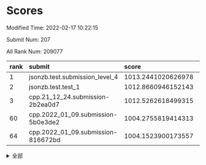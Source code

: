 # Scores

Modified Time: 2022-02-17 10:22:15

Submit Num: 207

All Rank Num: 209077

| rank |               submit               |       score        |       sigma        | pk_num |
| :--- | :--------------------------------- | :----------------- | :----------------- | :----- |
| 1    | jsonzb.test.submission_level_4     | 1013.2441020626978 | 0.8359770269294997 | 4039   |
| 2    | jsonzb.test.test_1                 | 1012.8660946152143 | 0.7887828147593511 | 4041   |
| 3    | cpp.21_12_24.submission-2b2ea0d7   | 1012.5262618499315 | 0.7851350795868081 | 4044   |
| 60   | cpp.2022_01_09.submission-5b0e3de2 | 1004.2755819414313 | 0.7118129125820567 | 4041   |
| 64   | cpp.2022_01_09.submission-816672bd | 1004.1523900173557 | 0.71990444980308   | 4037   |


<details>
<summary>全部</summary>

| rank |                 submit                 |       score        |       sigma        | pk_num |
| :--- | :------------------------------------- | :----------------- | :----------------- | :----- |
| 1    | jsonzb.test.submission_level_4         | 1013.2441020626978 | 0.8359770269294997 | 4039   |
| 2    | jsonzb.test.test_1                     | 1012.8660946152143 | 0.7887828147593511 | 4041   |
| 3    | cpp.21_12_24.submission-2b2ea0d7       | 1012.5262618499315 | 0.7851350795868081 | 4044   |
| 4    | gobigger.level_3.submission_level_3_35 | 1011.9995105044324 | 0.7838473125823553 | 4032   |
| 5    | gobigger.level_3.submission_level_3_15 | 1011.2247191979055 | 0.7754322601552972 | 4041   |
| 6    | gobigger.level_3.submission_level_3_19 | 1011.2115298335835 | 0.7627818184416266 | 4040   |
| 7    | gobigger.level_3.submission_level_3_32 | 1011.0861014251473 | 0.7709938876433077 | 4043   |
| 8    | gobigger.level_3.submission_level_3_4  | 1010.8408603730398 | 0.7604996663695012 | 4038   |
| 9    | gobigger.level_3.submission_level_3_14 | 1010.732992643223  | 0.7775256617210642 | 4041   |
| 10   | gobigger.level_3.submission_level_3_36 | 1010.5852701149304 | 0.7640987720563251 | 4034   |
| 11   | gobigger.level_3.submission_level_3_29 | 1010.5444848667026 | 0.7606358559641085 | 4045   |
| 12   | gobigger.level_3.submission_level_3_49 | 1010.3751512640589 | 0.7522149445779136 | 4039   |
| 13   | gobigger.level_3.submission_level_3_44 | 1010.2472855219056 | 0.781400014689528  | 4040   |
| 14   | gobigger.level_3.submission_level_3_8  | 1010.2350264411325 | 0.7586542092244462 | 4036   |
| 15   | gobigger.level_3.submission_level_3_0  | 1010.1898295244549 | 0.7436650351805337 | 4043   |
| 16   | gobigger.level_3.submission_level_3_31 | 1010.174281507023  | 0.7750210815573695 | 4035   |
| 17   | gobigger.level_3.submission_level_3_28 | 1010.1276878869368 | 0.7607679679696426 | 4040   |
| 18   | gobigger.level_3.submission_level_3_20 | 1010.0640770485788 | 0.7615282509315354 | 4038   |
| 19   | gobigger.level_3.submission_level_3_41 | 1010.0083815409662 | 0.7602444693543412 | 4037   |
| 20   | gobigger.level_3.submission_level_3_16 | 1009.9971918792971 | 0.7538725910493626 | 4038   |
| 21   | gobigger.level_3.submission_level_3_18 | 1009.9650826888782 | 0.7615618373875832 | 4049   |
| 22   | gobigger.level_3.submission_level_3_27 | 1009.9581463176639 | 0.7606588365030037 | 4045   |
| 23   | gobigger.level_3.submission_level_3_26 | 1009.9363531285729 | 0.743288778192367  | 4046   |
| 24   | gobigger.level_3.submission_level_3_48 | 1009.9295650878361 | 0.7521655283215235 | 4041   |
| 25   | gobigger.level_3.submission_level_3_17 | 1009.8789395591947 | 0.7806934792886079 | 4041   |
| 26   | gobigger.level_3.submission_level_3_43 | 1009.8746684953402 | 0.758397653607537  | 4040   |
| 27   | gobigger.level_3.submission_level_3_6  | 1009.867372822871  | 0.7596932432796906 | 4047   |
| 28   | gobigger.level_3.submission_level_3_45 | 1009.8333772879347 | 0.7540334970934903 | 4042   |
| 29   | gobigger.level_3.submission_level_3_47 | 1009.8137926588968 | 0.7322865036560924 | 4045   |
| 30   | gobigger.level_3.submission_level_3_22 | 1009.7919415913572 | 0.7716597984531509 | 4042   |
| 31   | gobigger.level_3.submission_level_3_40 | 1009.7539497665811 | 0.7582339202008942 | 4038   |
| 32   | gobigger.level_3.submission_level_3_23 | 1009.5820979887908 | 0.7620042082968813 | 4037   |
| 33   | gobigger.level_3.submission_level_3_33 | 1009.549485574507  | 0.7493993682404724 | 4035   |
| 34   | gobigger.level_3.submission_level_3_1  | 1009.4688371213404 | 0.7446271354453159 | 4036   |
| 35   | gobigger.level_3.submission_level_3_30 | 1009.3756849549054 | 0.7582874237839785 | 4040   |
| 36   | gobigger.level_3.submission_level_3_12 | 1009.351069287321  | 0.7546776483058543 | 4039   |
| 37   | gobigger.level_3.submission_level_3_2  | 1009.3469591513189 | 0.7434310900801074 | 4040   |
| 38   | gobigger.level_3.submission_level_3_5  | 1009.3010347493123 | 0.7567544581680739 | 4040   |
| 39   | gobigger.level_3.submission_level_3_25 | 1009.2224519251782 | 0.7441240029799706 | 4035   |
| 40   | gobigger.level_3.submission_level_3_10 | 1009.185536493434  | 0.7465748142965067 | 4036   |
| 41   | gobigger.level_3.submission_level_3_37 | 1009.1783962544961 | 0.7323612576398638 | 4035   |
| 42   | gobigger.level_3.submission_level_3_39 | 1009.1572176695513 | 0.7508438130170698 | 4037   |
| 43   | gobigger.level_3.submission_level_3_13 | 1009.123541287484  | 0.7530085967393935 | 4042   |
| 44   | gobigger.level_3.submission_level_3_24 | 1009.0652520722253 | 0.7491786375531277 | 4038   |
| 45   | gobigger.level_3.submission_level_3_7  | 1009.0121570193463 | 0.7390145282981859 | 4044   |
| 46   | gobigger.level_3.submission_level_3_34 | 1009.0006469347907 | 0.7265979837819382 | 4039   |
| 47   | gobigger.level_3.submission_level_3_42 | 1008.9641013464534 | 0.7478499741301848 | 4043   |
| 48   | gobigger.level_3.submission_level_3_3  | 1008.8326826010789 | 0.7563564023451237 | 4041   |
| 49   | gobigger.level_3.submission_level_3_11 | 1008.7835897897316 | 0.7305741854829338 | 4037   |
| 50   | gobigger.level_3.submission_level_3_9  | 1008.7122956916759 | 0.7342259295436825 | 4049   |
| 51   | gobigger.level_3.submission_level_3_38 | 1008.5841937154609 | 0.7399975398872044 | 4044   |
| 52   | gobigger.level_3.submission_level_3_46 | 1008.4882064215079 | 0.7775440128648692 | 4045   |
| 53   | gobigger.level_3.submission_level_3_21 | 1007.7301275767476 | 0.7265712188404151 | 4043   |
| 54   | gobigger.level_1.submission_level_1_14 | 1005.5277544325178 | 0.7313107953295159 | 4041   |
| 55   | gobigger.level_1.submission_level_1_42 | 1004.9777561489016 | 0.7015305237157926 | 4039   |
| 56   | gobigger.level_1.submission_level_1_4  | 1004.6087817784452 | 0.7302991603545148 | 4041   |
| 57   | gobigger.level_1.submission_level_1_1  | 1004.6000794932147 | 0.7236996538423455 | 4041   |
| 58   | gobigger.level_1.submission_level_1_12 | 1004.448318830497  | 0.7237529210276472 | 4039   |
| 59   | gobigger.level_1.submission_level_1_20 | 1004.365490633083  | 0.7200966533104062 | 4041   |
| 60   | cpp.2022_01_09.submission-5b0e3de2     | 1004.2755819414313 | 0.7118129125820567 | 4041   |
| 61   | gobigger.level_1.submission_level_1_44 | 1004.2437975036504 | 0.7229301863410091 | 4040   |
| 62   | gobigger.level_1.submission_level_1_11 | 1004.1882841699651 | 0.7208294731249139 | 4041   |
| 63   | gobigger.level_1.submission_level_1_49 | 1004.182145070187  | 0.7114411881602015 | 4039   |
| 64   | cpp.2022_01_09.submission-816672bd     | 1004.1523900173557 | 0.71990444980308   | 4037   |
| 65   | gobigger.level_1.submission_level_1_32 | 1004.1485999455929 | 0.7176939715764251 | 4041   |
| 66   | gobigger.level_1.submission_level_1_47 | 1004.1291081809601 | 0.7186676540874566 | 4038   |
| 67   | gobigger.level_1.submission_level_1_26 | 1004.1070884551924 | 0.72613697218425   | 4042   |
| 68   | gobigger.level_1.submission_level_1_39 | 1004.0811654026542 | 0.7343879279071522 | 4040   |
| 69   | gobigger.level_1.submission_level_1_33 | 1004.072600332159  | 0.7068067501270787 | 4038   |
| 70   | gobigger.level_1.submission_level_1_31 | 1004.0417577901874 | 0.708977320096016  | 4044   |
| 71   | gobigger.level_1.submission_level_1_15 | 1003.9574365418395 | 0.7198364900659895 | 4045   |
| 72   | gobigger.level_1.submission_level_1_37 | 1003.8464790727811 | 0.7235642705440136 | 4041   |
| 73   | gobigger.level_1.submission_level_1_18 | 1003.82301931916   | 0.7188139589736918 | 4039   |
| 74   | gobigger.level_1.submission_level_1_6  | 1003.8216564483251 | 0.7128620792301337 | 4043   |
| 75   | gobigger.level_1.submission_level_1_23 | 1003.8019485237583 | 0.7137307716943675 | 4041   |
| 76   | gobigger.level_1.submission_level_1_7  | 1003.7868133435376 | 0.7161241914914315 | 4045   |
| 77   | gobigger.level_1.submission_level_1_35 | 1003.7686372023512 | 0.7089912513290022 | 4038   |
| 78   | gobigger.level_1.submission_level_1_38 | 1003.7463962000297 | 0.7167255849741264 | 4038   |
| 79   | gobigger.level_1.submission_level_1_45 | 1003.6826839763438 | 0.7148109735254465 | 4037   |
| 80   | gobigger.level_1.submission_level_1_28 | 1003.6774790198187 | 0.7189355336941948 | 4036   |
| 81   | gobigger.level_1.submission_level_1_5  | 1003.5367646897831 | 0.7274953848695999 | 4038   |
| 82   | gobigger.level_1.submission_level_1_17 | 1003.5276716853135 | 0.7218649527294697 | 4044   |
| 83   | gobigger.level_1.submission_level_1_40 | 1003.4840011376162 | 0.7067789422729447 | 4042   |
| 84   | gobigger.level_1.submission_level_1_48 | 1003.4746061176221 | 0.7217771078905184 | 4039   |
| 85   | gobigger.level_1.submission_level_1_9  | 1003.3725411259367 | 0.7084988134021686 | 4034   |
| 86   | gobigger.level_1.submission_level_1_16 | 1003.3661306308277 | 0.7168336420347394 | 4040   |
| 87   | gobigger.level_1.submission_level_1_8  | 1003.2947052079397 | 0.7098040585198474 | 4042   |
| 88   | gobigger.level_1.submission_level_1_41 | 1003.2610307751545 | 0.7016274561874768 | 4041   |
| 89   | gobigger.level_1.submission_level_1_2  | 1003.2328693326048 | 0.7025986732187577 | 4037   |
| 90   | gobigger.level_1.submission_level_1_46 | 1003.1355411313588 | 0.7043898648494576 | 4041   |
| 91   | gobigger.level_1.submission_level_1_43 | 1003.0965879473563 | 0.7176816052875449 | 4042   |
| 92   | gobigger.level_1.submission_level_1_22 | 1002.8501525854886 | 0.7135966094134054 | 4043   |
| 93   | gobigger.level_1.submission_level_1_30 | 1002.8496918259899 | 0.7161844482920218 | 4039   |
| 94   | gobigger.level_1.submission_level_1_29 | 1002.8392061082181 | 0.720866155723377  | 4041   |
| 95   | gobigger.level_1.submission_level_1_24 | 1002.7925599321278 | 0.7078734149388217 | 4042   |
| 96   | gobigger.level_1.submission_level_1_34 | 1002.7898584628476 | 0.7138721934961559 | 4038   |
| 97   | gobigger.level_1.submission_level_1_13 | 1002.7250262515679 | 0.716860767741336  | 4031   |
| 98   | gobigger.level_1.submission_level_1_27 | 1002.6763400527306 | 0.7137423290463747 | 4036   |
| 99   | gobigger.level_1.submission_level_1_3  | 1002.5587321181993 | 0.710082246053593  | 4040   |
| 100  | gobigger.level_1.submission_level_1_10 | 1002.3985280193529 | 0.7166493405473955 | 4044   |
| 101  | gobigger.level_1.submission_level_1_0  | 1002.3288117749887 | 0.7082192905894703 | 4044   |
| 102  | gobigger.level_1.submission_level_1_25 | 1002.0247892217765 | 0.7142980367836298 | 4042   |
| 103  | gobigger.level_1.submission_level_1_36 | 1002.01746433037   | 0.7071390460401406 | 4037   |
| 104  | gobigger.level_1.submission_level_1_21 | 1001.8732394108076 | 0.7226787001706878 | 4039   |
| 105  | gobigger.level_1.submission_level_1_19 | 1001.819855810776  | 0.7171098730076446 | 4037   |
| 106  | gobigger.random.submission_random_48   | 997.3312927467298  | 0.7172696227685779 | 4040   |
| 107  | gobigger.random.submission_random_37   | 997.1183013558928  | 0.7134906480620995 | 4040   |
| 108  | gobigger.random.submission_random_27   | 996.9480735695468  | 0.7033529779213332 | 4039   |
| 109  | gobigger.random.submission_random_47   | 996.9480331309135  | 0.7084691403775646 | 4041   |
| 110  | gobigger.random.submission_random_22   | 996.7776472372311  | 0.6935549903930969 | 4041   |
| 111  | gobigger.random.submission_random_25   | 996.770233458041   | 0.7113046776472312 | 4039   |
| 112  | gobigger.random.submission_random_13   | 996.7218673501383  | 0.7124069343525545 | 4040   |
| 113  | gobigger.random.submission_random_16   | 996.6405481609469  | 0.7115558184253978 | 4042   |
| 114  | gobigger.random.submission_random_11   | 996.6208223727559  | 0.7076066818144185 | 4041   |
| 115  | gobigger.random.submission_random_28   | 996.5817937242815  | 0.6969926216374945 | 4044   |
| 116  | gobigger.random.submission_random_12   | 996.5533649424041  | 0.7057598115521004 | 4039   |
| 117  | gobigger.random.submission_random_3    | 996.5510701199685  | 0.6994089840059075 | 4038   |
| 118  | gobigger.random.submission_random_6    | 996.5509037755027  | 0.7269512182460216 | 4038   |
| 119  | gobigger.random.submission_random_31   | 996.5489850286407  | 0.7202259074781134 | 4038   |
| 120  | gobigger.random.submission_random_46   | 996.4786718222691  | 0.7065916284284969 | 4045   |
| 121  | gobigger.random.submission_random_15   | 996.4281504786106  | 0.7048949311786973 | 4048   |
| 122  | gobigger.random.submission_random_26   | 996.399205118035   | 0.7019171126077455 | 4036   |
| 123  | gobigger.random.submission_random_32   | 996.39796794806    | 0.7014828984882734 | 4040   |
| 124  | gobigger.random.submission_random_44   | 996.3275580557879  | 0.7134545983676392 | 4042   |
| 125  | gobigger.random.submission_random_33   | 996.2361406849839  | 0.7178485386110329 | 4042   |
| 126  | gobigger.random.submission_random_38   | 996.2260793499528  | 0.7266422217710503 | 4038   |
| 127  | gobigger.random.submission_random_18   | 995.9901841294597  | 0.7229379258908339 | 4043   |
| 128  | gobigger.random.submission_random_19   | 995.9767713383751  | 0.70867634148332   | 4043   |
| 129  | gobigger.random.submission_random_45   | 995.9720716255435  | 0.7146061509233549 | 4033   |
| 130  | gobigger.random.submission_random_49   | 995.9634184981322  | 0.7224948017719987 | 4031   |
| 131  | gobigger.random.submission_random_39   | 995.9284280304345  | 0.7056799437014881 | 4041   |
| 132  | gobigger.random.submission_random_43   | 995.8852136828526  | 0.7137974225410239 | 4038   |
| 133  | gobigger.random.submission_random_2    | 995.8788823264356  | 0.702657488107298  | 4046   |
| 134  | gobigger.random.submission_random_1    | 995.7660104659558  | 0.7072456484462242 | 4042   |
| 135  | gobigger.random.submission_random_35   | 995.745320788778   | 0.7070721630927245 | 4045   |
| 136  | gobigger.random.submission_random_41   | 995.7403310965326  | 0.7157104028113712 | 4038   |
| 137  | gobigger.random.submission_random_8    | 995.7269518613147  | 0.6997443490256137 | 4043   |
| 138  | gobigger.random.submission_random_29   | 995.7199967982418  | 0.7172310082376585 | 4038   |
| 139  | gobigger.random.submission_random_0    | 995.6840489173863  | 0.7148034855692005 | 4043   |
| 140  | gobigger.random.submission_random_5    | 995.6624163875438  | 0.7090680916703647 | 4038   |
| 141  | gobigger.random.submission_random_34   | 995.6108718021854  | 0.7129131551690068 | 4042   |
| 142  | gobigger.random.submission_random_40   | 995.6053618028907  | 0.7131765452052462 | 4040   |
| 143  | gobigger.random.submission_random_10   | 995.5210802311805  | 0.7039753124062456 | 4041   |
| 144  | gobigger.random.submission_random_4    | 995.4878085878605  | 0.7074473926317963 | 4043   |
| 145  | gobigger.random.submission_random_24   | 995.4561284986202  | 0.7126364315448184 | 4040   |
| 146  | gobigger.random.submission_random_42   | 995.4469598849021  | 0.7286091423557917 | 4042   |
| 147  | gobigger.random.submission_random_17   | 995.3239287198228  | 0.71491586042477   | 4040   |
| 148  | gobigger.random.submission_random_14   | 995.303744424004   | 0.7321189582204003 | 4038   |
| 149  | gobigger.random.submission_random_7    | 995.2343038380553  | 0.7076895705159552 | 4041   |
| 150  | gobigger.random.submission_random_20   | 995.2304291417023  | 0.7139184866042656 | 4040   |
| 151  | gobigger.random.submission_random_21   | 994.8919640995     | 0.7215034983753086 | 4041   |
| 152  | gobigger.random.submission_random_9    | 994.8843538544429  | 0.7103210361026225 | 4040   |
| 153  | gobigger.random.submission_random_23   | 994.6856911408171  | 0.7030571535773753 | 4037   |
| 154  | gobigger.random.submission_random_36   | 994.6745906574616  | 0.7124900728903978 | 4041   |
| 155  | gobigger.random.submission_random_30   | 994.3004491696089  | 0.734425358333868  | 4037   |
| 156  | gobigger.level_2.submission_level_2_38 | 994.1030371681013  | 0.7369077347737173 | 4045   |
| 157  | gobigger.level_2.submission_level_2_10 | 993.5231941726732  | 0.7388318106564755 | 4043   |
| 158  | gobigger.level_2.submission_level_2_19 | 993.4742694416144  | 0.7299375440424377 | 4040   |
| 159  | gobigger.level_2.submission_level_2_16 | 993.394367734326   | 0.7158771091557167 | 4037   |
| 160  | gobigger.level_2.submission_level_2_18 | 993.0971434818347  | 0.7437172641849236 | 4037   |
| 161  | gobigger.level_2.submission_level_2_21 | 992.9740048877914  | 0.7558880715497075 | 4039   |
| 162  | gobigger.level_2.submission_level_2_6  | 992.955897855831   | 0.7363555203168466 | 4039   |
| 163  | gobigger.level_2.submission_level_2_8  | 992.8435780080881  | 0.7546542972603543 | 4039   |
| 164  | gobigger.level_2.submission_level_2_17 | 992.8406527549224  | 0.7264925034929388 | 4041   |
| 165  | gobigger.level_2.submission_level_2_36 | 992.8268062045065  | 0.7411989971689588 | 4035   |
| 166  | gobigger.level_2.submission_level_2_32 | 992.7129961321959  | 0.7489569422193519 | 4039   |
| 167  | gobigger.level_2.submission_level_2_22 | 992.6405175012601  | 0.7466724341497069 | 4035   |
| 168  | gobigger.level_2.submission_level_2_9  | 992.6324540399148  | 0.7411233323733668 | 4040   |
| 169  | gobigger.level_2.submission_level_2_30 | 992.5806235661081  | 0.7584507161524461 | 4037   |
| 170  | gobigger.level_2.submission_level_2_27 | 992.5221901423101  | 0.7304524671798853 | 4037   |
| 171  | gobigger.level_2.submission_level_2_12 | 992.5085624781669  | 0.7515437433605318 | 4036   |
| 172  | gobigger.level_2.submission_level_2_41 | 992.4578795448011  | 0.7634796088909294 | 4038   |
| 173  | gobigger.level_2.submission_level_2_23 | 992.4049760250053  | 0.7447818269081254 | 4047   |
| 174  | gobigger.level_2.submission_level_2_4  | 992.4044731062619  | 0.7226399784554627 | 4040   |
| 175  | gobigger.level_2.submission_level_2_39 | 992.3414499074296  | 0.7355753711853661 | 4036   |
| 176  | gobigger.level_2.submission_level_2_37 | 992.3204463401614  | 0.7416070899626354 | 4040   |
| 177  | gobigger.level_2.submission_level_2_0  | 992.2387900033705  | 0.7306669997047879 | 4036   |
| 178  | gobigger.level_2.submission_level_2_47 | 992.2174052314704  | 0.7386623142830702 | 4042   |
| 179  | gobigger.level_2.submission_level_2_7  | 992.201243525327   | 0.7392963661441497 | 4038   |
| 180  | gobigger.level_2.submission_level_2_43 | 992.1578046605376  | 0.7500566520567811 | 4049   |
| 181  | gobigger.level_2.submission_level_2_20 | 992.103670623754   | 0.7697840752581123 | 4042   |
| 182  | gobigger.level_2.submission_level_2_14 | 992.1035106601847  | 0.7331880299407433 | 4043   |
| 183  | gobigger.level_2.submission_level_2_44 | 992.0926687200176  | 0.753309005503585  | 4042   |
| 184  | gobigger.level_2.submission_level_2_35 | 992.0257903679877  | 0.7604800647630094 | 4043   |
| 185  | gobigger.level_2.submission_level_2_40 | 991.8515431738822  | 0.7370612297729217 | 4048   |
| 186  | gobigger.level_2.submission_level_2_26 | 991.7982898095178  | 0.7494241489529975 | 4037   |
| 187  | gobigger.level_2.submission_level_2_42 | 991.790831831389   | 0.7674012698833548 | 4044   |
| 188  | gobigger.level_2.submission_level_2_25 | 991.7800806098367  | 0.7287697081650917 | 4039   |
| 189  | gobigger.level_2.submission_level_2_13 | 991.7573150909851  | 0.7645351357936051 | 4040   |
| 190  | gobigger.level_2.submission_level_2_34 | 991.7562719799179  | 0.7489899211990232 | 4040   |
| 191  | gobigger.level_2.submission_level_2_11 | 991.6542522156944  | 0.7513777792651448 | 4037   |
| 192  | gobigger.level_2.submission_level_2_33 | 991.5888980659964  | 0.7590911989421896 | 4039   |
| 193  | gobigger.level_2.submission_level_2_15 | 991.5363746273024  | 0.7390000615513255 | 4043   |
| 194  | gobigger.level_2.submission_level_2_1  | 991.52136718398    | 0.7506806516306659 | 4037   |
| 195  | gobigger.level_2.submission_level_2_45 | 991.5048324952471  | 0.7631987669010296 | 4042   |
| 196  | gobigger.level_2.submission_level_2_49 | 991.3248101636841  | 0.7407195007918704 | 4038   |
| 197  | gobigger.level_2.submission_level_2_5  | 991.321539474705   | 0.7573560583422254 | 4039   |
| 198  | gobigger.level_2.submission_level_2_28 | 991.1581387788407  | 0.7486561102901286 | 4043   |
| 199  | gobigger.level_2.submission_level_2_2  | 991.1254892699542  | 0.7572973164037813 | 4034   |
| 200  | gobigger.level_2.submission_level_2_31 | 990.9380319470979  | 0.7543352246208463 | 4038   |
| 201  | gobigger.level_2.submission_level_2_24 | 990.8570336119868  | 0.753023758062866  | 4045   |
| 202  | gobigger.level_2.submission_level_2_48 | 990.3700916141821  | 0.7447351157702821 | 4041   |
| 203  | gobigger.level_2.submission_level_2_29 | 990.3093132244697  | 0.7883106390372407 | 4040   |
| 204  | gobigger.level_2.submission_level_2_46 | 990.2278940957035  | 0.7806868655177143 | 4040   |
| 205  | gobigger.level_2.submission_level_2_3  | 989.9376117584058  | 0.7661138400791443 | 4035   |
| 206  | gobigger.none.submission_none_1        | 979.1153979458268  | 1.1996106658359198 | 4043   |
| 207  | gobigger.none.submission_none_0        | 975.1543064205417  | 1.4928826552065646 | 4044   |

</details>